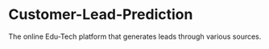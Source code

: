 # Customer-Lead-Prediction
The online Edu-Tech platform that generates leads through various sources. 
